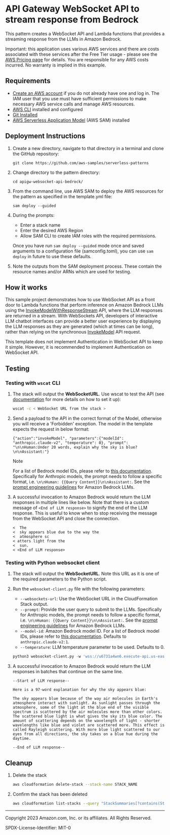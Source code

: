 # API Gateway WebSocket API to stream response from Bedrock

This pattern creates a WebSocket API and Lambda functions that provides a streaming response from the LLMs in Amazon Bedrock.

Important: this application uses various AWS services and there are costs associated with these services after the Free Tier usage - please see the [AWS Pricing page](https://aws.amazon.com/pricing/) for details. You are responsible for any AWS costs incurred. No warranty is implied in this example.

## Requirements

* [Create an AWS account](https://portal.aws.amazon.com/gp/aws/developer/registration/index.html) if you do not already have one and log in. The IAM user that you use must have sufficient permissions to make necessary AWS service calls and manage AWS resources.
* [AWS CLI](https://docs.aws.amazon.com/cli/latest/userguide/install-cliv2.html) installed and configured
* [Git Installed](https://git-scm.com/book/en/v2/Getting-Started-Installing-Git)
* [AWS Serverless Application Model](https://docs.aws.amazon.com/serverless-application-model/latest/developerguide/serverless-sam-cli-install.html) (AWS SAM) installed

## Deployment Instructions

1. Create a new directory, navigate to that directory in a terminal and clone the GitHub repository:
    ``` 
    git clone https://github.com/aws-samples/serverless-patterns
    ```
1. Change directory to the pattern directory:
    ```
    cd apigw-websocket-api-bedrock/
    ```
1. From the command line, use AWS SAM to deploy the AWS resources for the pattern as specified in the template.yml file:
    ```
    sam deploy --guided
    ```
1. During the prompts:
    * Enter a stack name
    * Enter the desired AWS Region
    * Allow SAM CLI to create IAM roles with the required permissions.

    Once you have run `sam deploy --guided` mode once and saved arguments to a configuration file (samconfig.toml), you can use `sam deploy` in future to use these defaults.

1. Note the outputs from the SAM deployment process. These contain the resource names and/or ARNs which are used for testing.

## How it works

This sample project demonstrates how to use WebSocket API as a front door to Lambda functions that perform inference on Amazon Bedrock LLMs using the [InvokeModelWithResponseStream](https://docs.aws.amazon.com/bedrock/latest/APIReference/API_runtime_InvokeModelWithResponseStream.html) API, where the LLM responses are returned in a stream. With WebSockets API, developers of interactive LLM chatbot interfaces can provide a better user experience by displaying the LLM responses as they are generated (which at times can be long), rather than relying on the synchronous [InvokeModel](https://docs.aws.amazon.com/bedrock/latest/APIReference/API_runtime_InvokeModel.html) API request.

This template does not implement Authentication in WebSocket API to keep it simple. However, it is recommended to implement Authentication on WebSocket API.

## Testing

### Testing with `wscat` CLI

1. The stack will output the **WebSocketURL**. Use wscat to test the API (see [documentation](https://docs.aws.amazon.com/apigateway/latest/developerguide/apigateway-how-to-call-websocket-api-wscat.html) for more details on how to set it up):

    ```bash
    wscat -c < WebSocket URL from the stack >
    ```
1. Send a payload to the API in the correct format of the Model, otherwise you will receive a 'Forbidden' exception. The model in the template expects the request in below format:
    ```
    {"action":"invokeModel", "parameters":{"modelId": "anthropic.claude-v2", "temperature": 0}, "prompt": "\n\nHuman:Under 20 words, explain why the sky is blue?\n\nAssistant:"}
    ```

    > [!NOTE]  
    > For a list of Bedrock model IDs, please refer to [this documentation](https://docs.aws.amazon.com/bedrock/latest/userguide/model-ids-arns.html). Specifically for Anthropic models, the prompt needs to follow a specific format, i.e. `\n\nHuman: {{Query Content}}\n\nAssistant:`. See the [prompt engineering guidelines](https://docs.aws.amazon.com/bedrock/latest/userguide/general-guidelines-for-bedrock-users.html) for Amazon Bedrock LLMs.

1. A successful invocation to Amazon Bedrock would return the LLM responses in multiple lines like below. Note that there is a custom message of `<End of LLM response>` to signify the end of the LLM response. This is useful to know when to stop receiving the message from the WebSocket API and close the connection.
    ```
    <  The
    <  sky appears blue due to the way the
    <  atmosphere sc
    < atters light from the
    <  sun.
    < <End of LLM response>
    ```

### Testing with Python websocket client

1. The stack will output the **WebSocketURL**. Note this URL as it is one of the required parameters to the Python script.

1. Run the `websocket-client.py` file with the following parameters:

    * `--websockets-url`: Use the WebSocket URL in the CloudFormation Stack output.
    * `--prompt`: Provide the user query to submit to the LLMs. Specifically for Anthropic models, the prompt needs to follow a specific format, i.e. `\n\nHuman: {{Query Content}}\n\nAssistant:`. See the [prompt engineering guidelines](https://docs.aws.amazon.com/bedrock/latest/userguide/general-guidelines-for-bedrock-users.html) for Amazon Bedrock LLMs.
    * `--model-id`: Amazon Bedrock model ID. For a list of Bedrock model IDs, please refer to [this documentation](https://docs.aws.amazon.com/bedrock/latest/userguide/model-ids-arns.html). Defaults to `anthropic.claude-v2:1`.
    * `--temperature`: LLM temperature parameter to be used. Defaults to 0.

    ```python
    python3 websocket-client.py -w 'wss://u6731a4wn6.execute-api.us-east-1.amazonaws.com/prod/' -p '\n\nHuman:Under 100 words, explain why the sky is blue.\n\nAssistant:'
    ```

1. A successful invocation to Amazon Bedrock would return the LLM responses in batches that continue on the same line. 

    ```
    --Start of LLM response--

    Here is a 97-word explanation for why the sky appears blue:

    The sky appears blue because of the way air molecules in Earth's atmosphere interact with sunlight. As sunlight passes through the atmosphere, some of the light at the blue end of the visible spectrum is scattered by the air molecules more than other colors. The scattered blue light is what gives the sky its blue color. The amount of scattering depends on the wavelength of light - shorter wavelengths like blue and violet are scattered more. This effect is called Rayleigh scattering. With more blue light scattered to our eyes from all directions, the sky takes on a blue hue during the daytime.

    --End of LLM response--
    ```

## Cleanup
 
1. Delete the stack
    ```bash
    aws cloudformation delete-stack --stack-name STACK_NAME
    ```
1. Confirm the stack has been deleted
    ```bash
    aws cloudformation list-stacks --query "StackSummaries[?contains(StackName,'STACK_NAME')].StackStatus"
    ```
----
Copyright 2023 Amazon.com, Inc. or its affiliates. All Rights Reserved.

SPDX-License-Identifier: MIT-0